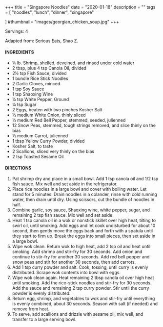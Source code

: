 +++
title = "Singapore Noodles"
date = "2020-01-18"
description = ""
tags = [
    "noodles",
    "lunch",
    "dinner",
    "singapore"
    
]
#thumbnail= "images/georgian_chicken_soup.jpg"
+++

Servings: 4 <!--more-->

Adapted from: Serious Eats, Shao Z. 

#### INGREDIENTS 

* ¼ lb. Shrimp, shelled, deveined, and rinsed under cold water
* 2 tbsp, plus 4 tsp Canola Oil, divided
* 2½ tsp Fish Sauce, divided
* 1 bundle Rice Stick Noodles 
* 2 Garlic Cloves, minced
* 1 tsp Soy Sauce
* 1 tsp Shaoxing Wine
* ¼ tsp White Pepper, Ground
* ¼ tsp Sugar
* 2 Eggs, beaten with two pinches Kosher Salt
* ½ medium White Onion, thinly sliced
* ½ medium Red Bell Pepper, stemmed, seeded, julienned
* 12 Snow Peas, stemmed, tough strings removed, and slice thinly on the bias
* ½ medium Carrot, julienned
* 1 tbsp Yellow Curry Powder, divided
* Kosher Salt, to taste 
* 2 Scallions, sliced very thinly on the bias
* 2 tsp Toasted Sesame Oil

#### DIRECTIONS 

1. Pat shrimp dry and place in a small bowl. Add 1 tsp canola oil and 1/2 tsp fish sauce. Mix well and set aside in the refrigerator.
2. Place rice noodles in a large bowl and cover with boiling water. Let stand for 5 minutes. Drain noodles in a colander, rinse with cold running water, then drain until dry. Using scissors, cut the bundle of noodles in half.
3. Combine garlic, soy sauce, Shaoxing wine, white pepper, sugar, and remaining 2 tsp fish sauce. Mix well and set aside.
4. Heat 1 tsp canola oil in a wok or nonstick skillet over high heat, tilting to swirl oil, until smoking. Add eggs and let cook undisturbed for about 10 second, then gently move the eggs back and forth with a spatula until they start to firm up. Break the eggs into small pieces, then set aside in a large bowl.
5. Wipe wok clean. Return wok to high heat, add 2 tsp oil and heat until smoking. Add shrimp and stir-fry for 30 seconds. Add onion and continue to stir-fry for another 30 seconds. Add red bell pepper and snow peas and stir for another 30 seconds, then add carrots. 
6. Add 1 tsp curry powder and salt. Cook, tossing, until curry is evenly distributed. Scrape wok contents into bowl with eggs.
7. Wipe wok clean again. Heat remaining 2 tbsp canola oil over high heat until smoking. Add the rice-stick noodles and stir-fry for 30 seconds. Add the sauce and remaining 2 tsp curry powder. Stir until the curry powder is evenly distributed. 
8. Return egg, shrimp, and vegetables to wok and stir-fry until everything is evenly combined, about 30 seconds. Season with salt (if needed) and remove from heat. 
9. To serve, add scallions and drizzle with sesame oil, mix well, and transfer to a large serving bowl. 
 
